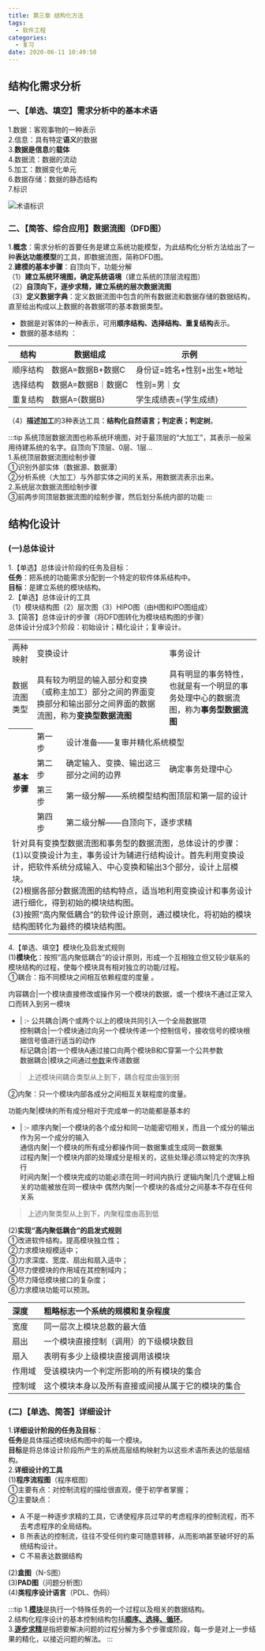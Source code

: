 ```yaml
---
title: 第三章 结构化方法
tags:
  - 软件工程
categories:
  - 复习
date: 2020-06-11 10:49:50
---
```

## 结构化需求分析
### 一、【单选、填空】需求分析中的基本术语
1.数据：客观事物的一种表示  
2.信息：具有特定**语义**的数据  
3.**数据是信息**的**载体**  
4.数据流：数据的流动  
5.加工：数据变化单元  
6.数据存储：数据的静态结构  
7.标识  

![术语标识](/images/pasted-13.png)

### 二、【简答、综合应用】数据流图（DFD图）
1.**概念**：需求分析的首要任务是建立系统功能模型，为此结构化分析方法给出了一种**表达功能模型**的工具，即数据流图，简称DFD图。  
2.**建模的基本步骤**：自顶向下，功能分解  
（1）**建立系统环境图，确定系统语境**（建立系统的顶层流程图）  
（2）**自顶向下，逐步求精，建立系统的层次数据流图**  
（3）**定义数据字典**：定义数据流图中包含的所有数据流和数据存储的数据结构，直至给出构成以上数据的各数据项的基本数据类型。  
  - 数据是对客体的一种表示，可用**顺序结构、选择结构、重复结构**表示。
  - 数据的基本结构 ： 

结构|数据组成|示例     
-|-|-  
顺序结构|数据A=数据B+数据C|身份证=姓名+性别+出生+地址  
选择结构|数据A=数据B｜数据C|性别=男｜女  
重复结构|数据A={数据B}|学生成绩表={学生成绩}  
 （4）**描述加工**的3种表达工具：**结构化自然语言；判定表；判定树**。
 
:::tip
系统顶层数据流图也称系统环境图，对于最顶层的“大加工”，其表示一般采用待建系统的名字。自顶向下顶层、0层、1层...  
1.系统顶层数据流图绘制步骤  
①识别外部实体（数据源、数据潭）  
②分析系统（大加工）与外部实体之间的关系，用数据流表示出来。  
2.系统层次数据流图绘制步骤  
③前两步同顶层数据流图的绘制步骤，然后划分系统内部的功能
:::

## 结构化设计
### (一)总体设计
1.【单选】总体设计阶段的任务及目标：  
**任务**：把系统的功能需求分配到一个特定的软件体系结构中。  
**目标**：是建立系统的模块结构。  
2.【单选】总体设计的工具  
（1）模块结构图（2）层次图（3）HIPO图（由H图和IPO图组成）  
3.【简答】总体设计的步骤（将DFD图转化为模块结构图的步骤）  
总体设计分成3个阶段：初始设计；精化设计；复审设计。  

<table align="center">
<tr>
	<td>两种映射</td>
	<td colspan="2">变换设计</td>
	<td colspan="2">事务设计</td>
</tr>
<tr>
	<td>数据流图类型</td>
	<td colspan="2">具有较为明显的输入部分和变换（或称主加工）部分之间的界面变换部分和输出部分之间界面的数据流图，称为<b>变换型数据流图</b></td>
	<td colspan="2">具有明显的事务特性，也就是有一个明显的事务处理中心的数据流图，称为<b>事务型数据流图</b></td>
</tr>
<tr>
	 <th rowspan="5">基本步骤</th>
</tr>
<tr>
  <td>第一步</td>
  <td colspan="3">设计准备——复审并精化系统模型</td>
</tr>
<tr>
  <td>第二步</td>
  <td>确定输入、变换、输出这三部分之间的边界</td>
  <td>确定事务处理中心</td>
</tr>
<tr>
  <td>第三步</td>
  <td colspan="3">第一级分解——系统模型结构图顶层和第一层的设计</td>
</tr>
<tr>
  <td>第四步</td>
  <td colspan="3">第二级分解——自顶向下，逐步求精</td>
</tr>
<tr>
  <td colspan="5">
  针对具有变换型数据流图和事务型的数据流图，总体设计的步骤：<br>
  (1)以变换设计为主，事务设计为辅进行结构设计。首先利用变换设计，把软件系统分成输入、中心变换和输出3个部分，设计上层模块。<br>
  (2)根据各部分数据流图的结构特点，适当地利用变换设计和事务设计进行细化，得到初始的模块结构图。<br>
  (3)按照“高内聚低耦合”的软件设计原则，通过模块化，将初始的模块结构图转化为最终的模块结构图。
  </td>
</tr>
</table>

4.【单选、填空】模块化及启发式规则  
(1)**模块化**：按照“高内聚低耦合”的设计原则，形成一个互相独立但又较少联系的模块结构的过程，使每个模块具有相对独立的功能/过程。  
①耦合：指不同模块之间相互依赖程度的度量 。  

内容耦合|一个模块直接修改或操作另一个模块的数据，或一个模块不通过正常入口而转入到另一模块
- | :-
公共耦合|两个或两个以上的模块共同引入一个全局数据项  
控制耦合|一个模块通过向另一个模块传递一个控制信号，接收信号的模块根据信号值进行适当的动作  
标记耦合|若一个模块A通过接口向两个模块B和C穿第一个公共参数  
数据耦合|模块之间通过<u>参数</u>来传递数据

>上述模块间耦合类型从上到下，耦合程度由强到弱

②内聚：只一个模块内部各成分之间相互关联程度的度量。   

功能内聚|模块的所有成分相对于完成单一的功能都是基本的
- | :-
顺序内聚|一个模块的各个成分和同一功能密切相关，而且一个成分的输出作为另一个成分的输入  
通信内聚|一个模块的所有成分都操作同一数据集或生成同一数据集  
过程内聚|一个模块内部的处理成分是相关的，这些处理必须以特定的次序执行  
时间内聚|一个模块完成的功能必须在同一时间内执行
逻辑内聚|几个逻辑上相关的功能被放在同一模块中
偶然内聚|一个模块的各成分之间基本不存在任何关系

>上述内聚类型从上到下，内聚程度由高到低

(2)**实现“高内聚低耦合”的启发式规则**  
①改进软件结构，提高模块独立性；  
②力求模块规模适中；  
③力求深度、宽度、扇出和扇入适中；  
④尽力使模块的作用域在其控制域内；  
⑤尽力降低模块接口的复杂度；  
⑥力求模块功能可以预测。  

深度|粗略标志一个系统的规模和复杂程度
:- | :-
宽度|同一层次上模块总数的最大值
扇出|一个模块直接控制（调用）的下级模块数目
扇入|表明有多少上级模块直接调用该模块
作用域|受该模块内一个判定所影响的所有模块的集合
控制域|这个模块本身以及所有直接或间接从属于它的模块的集合

### (二)【单选、简答】详细设计  

1.**详细设计阶段的任务及目标**：  
**任务**是具体描述模块结构图中的每一个模块。  
**目标**是将总体设计阶段所产生的系统高层结构映射为以这些术语所表达的低层结构。  
2.**详细设计的工具**  
(1)**程序流程图**（程序框图）  
①主要有点：对控制流程的描绘很直观，便于初学者掌握；  
②主要缺点：  
  - A 不是一种逐步求精的工具，它诱使程序员过早的考虑程序的控制流程，而不去考虑程序的全局结构。  
  - B 所表达的控制流，往往不受任何约束可随意转移，从而影响甚至破坏好的系统结构设计。  
  - C 不易表达数据结构  

(2)**盒图**（N-S图）  
(3)**PAD图**（问题分析图）  
(4)**类程序设计语言**（PDL、伪码）  

:::tip
1.<b><u>模块</u></b>是执行一个特殊任务的一个过程以及相关的数据结构。  
2.结构化程序设计的基本控制结构包括<b><u>顺序、选择、循环</u></b>。  
3.<b><u>逐步求精</u></b>是指把要解决问题的过程分解为多个步骤或阶段，每一步是对上一步结果的精化，以接近问题的解法。
:::